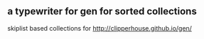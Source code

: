 ## a typewriter for gen for sorted collections

skiplist based collections for http://clipperhouse.github.io/gen/

